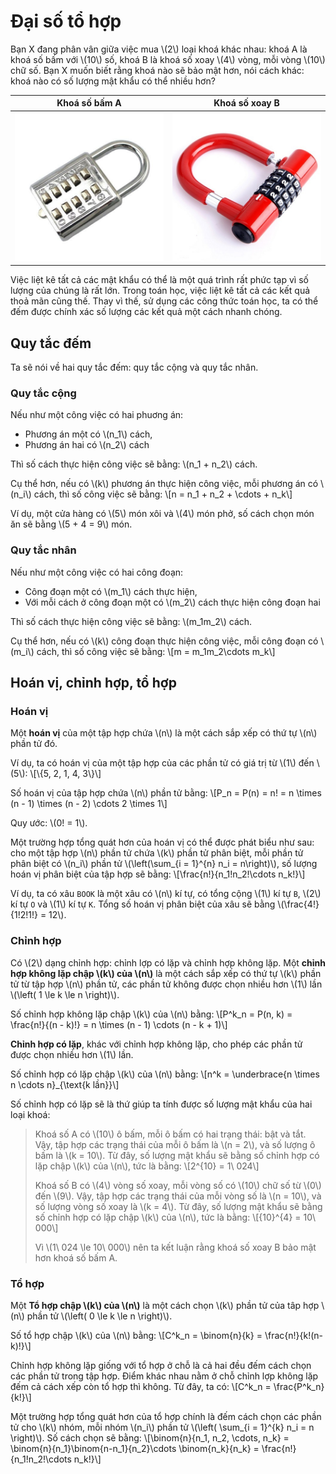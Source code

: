 # Đại số tổ hợp

Bạn X đang phân vân giữa việc mua \\(2\\) loại khoá khác nhau: khoá A là khoá số bấm với \\(10\\) số, khoá B là khoá số xoay \\(4\\) vòng, mỗi vòng \\(10\\) chữ số. Bạn X muốn biết rằng khoá nào sẽ bảo mật hơn, nói cách khác: khoá nào có số lượng mật khẩu có thể nhiều hơn?

|Khoá số bấm A|Khoá số xoay B|
|---|---|
|![khoá số A](../images/num_lock_1.png)|![khoá số B](../images/num_lock_2.png)|

Việc liệt kê tất cả các mật khẩu có thể là một quá trình rất phức tạp vì số lượng của chúng là rất lớn. Trong toán học, việc liệt kê tất cả các kết quả thoả mãn cũng thế. Thay vì thế, sử dụng các công thức toán học, ta có thể đếm được chính xác số lượng các kết quả một cách nhanh chóng.

## Quy tắc đếm

Ta sẽ nói về hai quy tắc đếm: quy tắc cộng và quy tắc nhân.

### Quy tắc cộng

Nếu như một công việc có hai phuơng án:
- Phương án một có \\(n_1\\) cách,
- Phương án hai có \\(n_2\\) cách

Thì số cách thực hiện công việc sẽ bằng: \\(n_1 + n_2\\) cách.

Cụ thể hơn, nếu có \\(k\\) phương án thực hiện công việc, mỗi phương án có \\(n_i\\) cách, thì số công việc sẽ bằng: \\[n = n_1 + n_2 + \cdots + n_k\\]

Ví dụ, một cửa hàng có \\(5\\) món xôi và \\(4\\) món phở, số cách chọn món ăn sẽ bằng \\(5 + 4 = 9\\) món.

### Quy tắc nhân

Nếu như một công việc có hai công đoạn:
- Công đoạn một có \\(m_1\\) cách thực hiện,
- Với mỗi cách ở công đoạn một có \\(m_2\\) cách thực hiện công đoạn hai 

Thì số cách thực hiện công việc sẽ bằng: \\(m_1m_2\\) cách.

Cụ thể hơn, nếu có \\(k\\) công đoạn thực hiện công việc, mỗi công đoạn có \\(m_i\\) cách, thì số công việc sẽ bằng: \\[m = m_1m_2\cdots m_k\\]

## Hoán vị, chỉnh hợp, tổ hợp

### Hoán vị

Một **hoán vị** của một tập hợp chứa \\(n\\) là một cách sắp xếp có thứ tự \\(n\\) phần tử đó.

Ví dụ, ta có hoán vị của một tập hợp của các phần tử có giá trị từ \\(1\\) đến \\(5\\): \\[\\{5, 2, 1, 4, 3\\}\\]

Số hoán vị của tập hợp chứa \\(n\\) phần tử bằng: \\[P_n = P(n) = n! = n \times (n - 1) \times (n - 2) \cdots 2 \times 1\\]

Quy ước: \\(0! = 1\\).

Một trường hợp tổng quát hơn của hoán vị có thể được phát biểu như sau: cho một tập hợp \\(n\\) phần tử chứa \\(k\\) phần tử phân biệt, mỗi phần tử phân biệt có \\(n_i\\) phần tử \\(\left(\sum_{i = 1}^{n} n_i = n\right)\\), số lượng hoán vị phân biệt của tập hợp sẽ bằng: \\[\frac{n!}{n_1!n_2!\cdots n_k!}\\] 

Ví dụ, ta có xâu `BOOK` là một xâu có \\(n\\) kí tự, có tổng cộng \\(1\\) kí tự `B`, \\(2\\) kí tự `O` và \\(1\\) kí tự `K`. Tổng số hoán vị phân biệt của xâu sẽ bằng \\(\frac{4!}{1!2!1!} = 12\\).

### Chỉnh hợp

Có \\(2\\) dạng chỉnh hợp: chỉnh lợp có lặp và chỉnh hợp không lặp. Một **chỉnh hợp không lặp chập \\(k\\) của \\(n\\)** là một cách sắp xếp có thứ tự \\(k\\) phần tử từ tập hợp \\(n\\) phần tử, các phần tử không được chọn nhiều hơn \\(1\\) lần \\(\left( 1 \le k \le n \right)\\).

Số chỉnh hợp không lặp chập \\(k\\) của \\(n\\) bằng: \\[P^k_n = P(n, k) = \frac{n!}{(n - k)!} = n \times (n - 1) \cdots (n - k + 1)\\]

**Chỉnh hợp có lặp**, khác với chỉnh hợp không lặp, cho phép các phần tử được chọn nhiều hơn \\(1\\) lần.

Số chỉnh hợp có lặp chập \\(k\\) của \\(n\\) bằng: \\[n^k = \underbrace{n \times n \cdots n}_{\text{k lần}}\\]

Số chỉnh hợp có lặp sẽ là thứ giúp ta tính được số lượng mật khẩu của hai loại khoá:

> Khoá số A có \\(10\\) ô bấm, mỗi ô bấm có hai trạng thái: bật và tắt. Vậy, tập hợp các trạng thái của mỗi ô bấm là \\(n = 2\\), và số lượng ô bấm là \\(k = 10\\). Từ đây, số lượng mật khẩu sẽ bằng số chỉnh hợp có lặp chập \\(k\\) của \\(n\\), tức là bằng: \\[2^{10} = 1\ 024\\]
> 
> Khoá số B có \\(4\\) vòng số xoay, mỗi vòng số có \\(10\\) chữ số từ \\(0\\) đến \\(9\\). Vậy, tập hợp các trạng thái của mỗi vòng số là \\(n = 10\\), và số lượng vòng số xoay là \\(k = 4\\). Từ đây, số lượng mật khẩu sẽ bằng số chỉnh hợp có lặp chập \\(k\\) của \\(n\\), tức là bằng: \\[{10}^{4} = 10\ 000\\]
> 
> Vì \\(1\ 024 \le 10\ 000\\) nên ta kết luận rằng khoá số xoay B bảo mật hơn khoá số bấm A. 

### Tổ hợp

Một **Tổ hợp chập \\(k\\) của \\(n\\)** là một cách chọn \\(k\\) phần tử của tâp hợp \\(n\\) phần tử \\(\left( 0 \le k \le n \right)\\).

Số tổ hợp chập \\(k\\) của \\(n\\) bằng: \\[C^k_n = \binom{n}{k} = \frac{n!}{k!(n-k)!}\\]

Chỉnh hợp không lặp giống với tổ hợp ở chỗ là cả hai đều đếm cách chọn các phần tử trong tập hợp. Điểm khác nhau nằm ở chỗ chỉnh lợp không lặp đếm cả cách xếp còn tổ hợp thì không. Từ đây, ta có: \\[C^k_n = \frac{P^k_n}{k!}\\]

Một trường hợp tổng quát hơn của tổ hợp chính là đếm cách chọn các phần tử cho \\(k\\) nhóm, mỗi nhóm \\(n_i\\) phần tử \\(\left( \sum_{i = 1}^{k} n_i = n \right)\\). Số cách chọn sẽ bằng: \\[\binom{n}{n_1, n_2, \cdots, n_k} = \binom{n}{n_1}\binom{n-n_1}{n_2}\cdots \binom{n_k}{n_k} = \frac{n!}{n_1!n_2!\cdots n_k!}\\]

